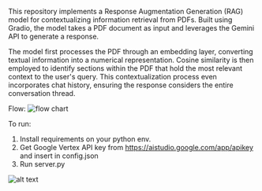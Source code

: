 This repository implements a Response Augmentation Generation (RAG) model for contextualizing information retrieval from PDFs. Built using Gradio, the model takes a PDF document as input and leverages the Gemini API to generate a response.

The model first processes the PDF through an embedding layer, converting textual information into a numerical representation. Cosine similarity is then employed to identify sections within the PDF that hold the most relevant context to the user's query. This contextualization process even incorporates chat history, ensuring the response considers the entire conversation thread.

Flow: 
![flow chart](https://github.com/harinaralasetty/Retrieval_Augmented_Generation/blob/main/Lightweight%20RAG%20(1).png)

To run: 
1. Install requirements on your python env.
2. Get Google Vertex API key from https://aistudio.google.com/app/apikey and insert in config.json
3. Run server.py

![alt text](https://github.com/harinaralasetty/Retrieval_Augmented_Generation/blob/main/RAG%20Local%20Screenshot.png)

